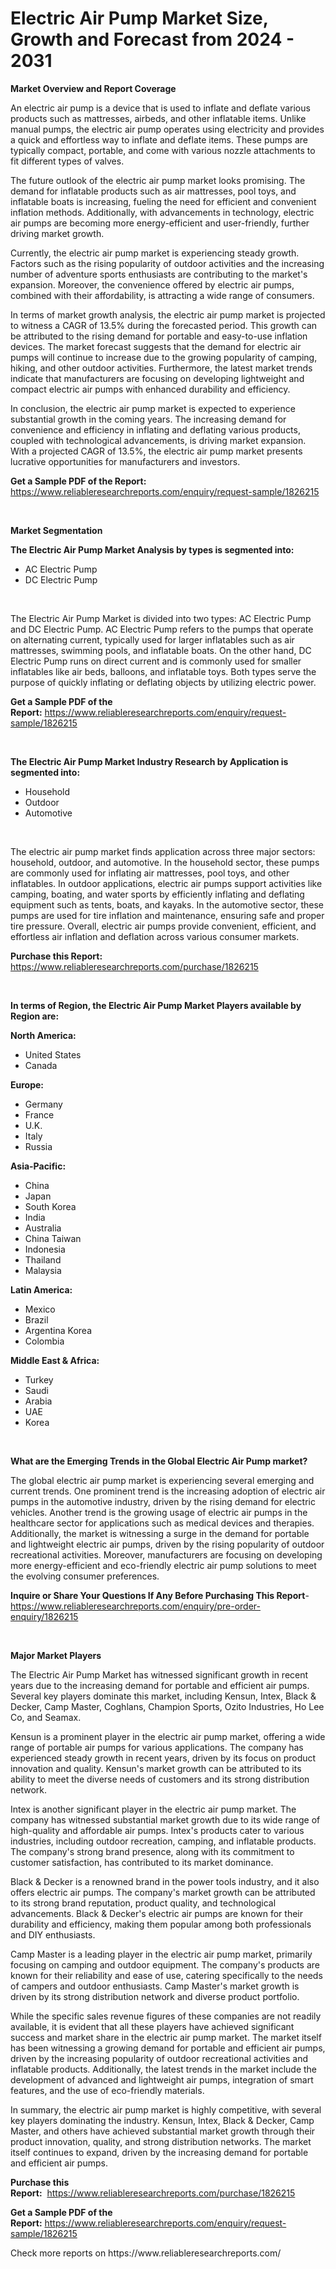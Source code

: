 <p><h1>Electric Air Pump Market Size, Growth and Forecast from 2024 - 2031</h1></p><p><strong>Market Overview and Report Coverage</strong></p>
<p><p>An electric air pump is a device that is used to inflate and deflate various products such as mattresses, airbeds, and other inflatable items. Unlike manual pumps, the electric air pump operates using electricity and provides a quick and effortless way to inflate and deflate items. These pumps are typically compact, portable, and come with various nozzle attachments to fit different types of valves.</p><p>The future outlook of the electric air pump market looks promising. The demand for inflatable products such as air mattresses, pool toys, and inflatable boats is increasing, fueling the need for efficient and convenient inflation methods. Additionally, with advancements in technology, electric air pumps are becoming more energy-efficient and user-friendly, further driving market growth.</p><p>Currently, the electric air pump market is experiencing steady growth. Factors such as the rising popularity of outdoor activities and the increasing number of adventure sports enthusiasts are contributing to the market's expansion. Moreover, the convenience offered by electric air pumps, combined with their affordability, is attracting a wide range of consumers.</p><p>In terms of market growth analysis, the electric air pump market is projected to witness a CAGR of 13.5% during the forecasted period. This growth can be attributed to the rising demand for portable and easy-to-use inflation devices. The market forecast suggests that the demand for electric air pumps will continue to increase due to the growing popularity of camping, hiking, and other outdoor activities. Furthermore, the latest market trends indicate that manufacturers are focusing on developing lightweight and compact electric air pumps with enhanced durability and efficiency.</p><p>In conclusion, the electric air pump market is expected to experience substantial growth in the coming years. The increasing demand for convenience and efficiency in inflating and deflating various products, coupled with technological advancements, is driving market expansion. With a projected CAGR of 13.5%, the electric air pump market presents lucrative opportunities for manufacturers and investors.</p></p>
<p><strong>Get a Sample PDF of the Report:</strong> <a href="https://www.reliableresearchreports.com/enquiry/request-sample/1826215">https://www.reliableresearchreports.com/enquiry/request-sample/1826215</a></p>
<p>&nbsp;</p>
<p><strong>Market Segmentation</strong></p>
<p><strong>The Electric Air Pump Market Analysis by types is segmented into:</strong></p>
<p><ul><li>AC Electric Pump</li><li>DC Electric Pump</li></ul></p>
<p>&nbsp;</p>
<p><p>The Electric Air Pump Market is divided into two types: AC Electric Pump and DC Electric Pump. AC Electric Pump refers to the pumps that operate on alternating current, typically used for larger inflatables such as air mattresses, swimming pools, and inflatable boats. On the other hand, DC Electric Pump runs on direct current and is commonly used for smaller inflatables like air beds, balloons, and inflatable toys. Both types serve the purpose of quickly inflating or deflating objects by utilizing electric power.</p></p>
<p><strong>Get a Sample PDF of the Report:</strong>&nbsp;<a href="https://www.reliableresearchreports.com/enquiry/request-sample/1826215">https://www.reliableresearchreports.com/enquiry/request-sample/1826215</a></p>
<p>&nbsp;</p>
<p><strong>The Electric Air Pump Market Industry Research by Application is segmented into:</strong></p>
<p><ul><li>Household</li><li>Outdoor</li><li>Automotive</li></ul></p>
<p>&nbsp;</p>
<p><p>The electric air pump market finds application across three major sectors: household, outdoor, and automotive. In the household sector, these pumps are commonly used for inflating air mattresses, pool toys, and other inflatables. In outdoor applications, electric air pumps support activities like camping, boating, and water sports by efficiently inflating and deflating equipment such as tents, boats, and kayaks. In the automotive sector, these pumps are used for tire inflation and maintenance, ensuring safe and proper tire pressure. Overall, electric air pumps provide convenient, efficient, and effortless air inflation and deflation across various consumer markets.</p></p>
<p><strong>Purchase this Report:</strong>&nbsp; <a href="https://www.reliableresearchreports.com/purchase/1826215">https://www.reliableresearchreports.com/purchase/1826215</a></p>
<p>&nbsp;</p>
<p><strong>In terms of Region, the Electric Air Pump Market Players available by Region are:</strong></p>
<p>
    <p> <strong> North America: </strong>
        <ul>
            <li>United States</li>
            <li>Canada</li>
        </ul>
        </p> 
    <p> <strong> Europe: </strong>
        <ul>
            <li>Germany</li>
            <li>France</li>
            <li>U.K.</li>
            <li>Italy</li>
            <li>Russia</li>
        </ul>
        </p> 
    <p> <strong> Asia-Pacific: </strong>
        <ul>
            <li>China</li>
            <li>Japan</li>
            <li>South Korea</li>
            <li>India</li>
            <li>Australia</li>
            <li>China Taiwan</li>
            <li>Indonesia</li>
            <li>Thailand</li>
            <li>Malaysia</li>
        </ul>
        </p> 
    <p> <strong> Latin America: </strong>
        <ul>
            <li>Mexico</li>
            <li>Brazil</li>
            <li>Argentina Korea</li>
            <li>Colombia</li>
        </ul>
        </p> 
    <p> <strong> Middle East & Africa: </strong>
        <ul>
            <li>Turkey</li>
            <li>Saudi</li>
            <li>Arabia</li>
            <li>UAE</li>
            <li>Korea</li>
        </ul>
    </p>
    </p>
<p>&nbsp;</p>
<p><strong>What are the Emerging Trends in the Global Electric Air Pump market?</strong></p>
<p><p>The global electric air pump market is experiencing several emerging and current trends. One prominent trend is the increasing adoption of electric air pumps in the automotive industry, driven by the rising demand for electric vehicles. Another trend is the growing usage of electric air pumps in the healthcare sector for applications such as medical devices and therapies. Additionally, the market is witnessing a surge in the demand for portable and lightweight electric air pumps, driven by the rising popularity of outdoor recreational activities. Moreover, manufacturers are focusing on developing more energy-efficient and eco-friendly electric air pump solutions to meet the evolving consumer preferences.</p></p>
<p><strong>Inquire or Share Your Questions If Any Before Purchasing This Report</strong>- <a href="https://www.reliableresearchreports.com/enquiry/pre-order-enquiry/1826215">https://www.reliableresearchreports.com/enquiry/pre-order-enquiry/1826215</a></p>
<p>&nbsp;</p>
<p><strong>Major Market Players</strong></p>
<p><p>The Electric Air Pump Market has witnessed significant growth in recent years due to the increasing demand for portable and efficient air pumps. Several key players dominate this market, including Kensun, Intex, Black & Decker, Camp Master, Coghlans, Champion Sports, Ozito Industries, Ho Lee Co, and Seamax.</p><p>Kensun is a prominent player in the electric air pump market, offering a wide range of portable air pumps for various applications. The company has experienced steady growth in recent years, driven by its focus on product innovation and quality. Kensun's market growth can be attributed to its ability to meet the diverse needs of customers and its strong distribution network.</p><p>Intex is another significant player in the electric air pump market. The company has witnessed substantial market growth due to its wide range of high-quality and affordable air pumps. Intex's products cater to various industries, including outdoor recreation, camping, and inflatable products. The company's strong brand presence, along with its commitment to customer satisfaction, has contributed to its market dominance.</p><p>Black & Decker is a renowned brand in the power tools industry, and it also offers electric air pumps. The company's market growth can be attributed to its strong brand reputation, product quality, and technological advancements. Black & Decker's electric air pumps are known for their durability and efficiency, making them popular among both professionals and DIY enthusiasts.</p><p>Camp Master is a leading player in the electric air pump market, primarily focusing on camping and outdoor equipment. The company's products are known for their reliability and ease of use, catering specifically to the needs of campers and outdoor enthusiasts. Camp Master's market growth is driven by its strong distribution network and diverse product portfolio.</p><p>While the specific sales revenue figures of these companies are not readily available, it is evident that all these players have achieved significant success and market share in the electric air pump market. The market itself has been witnessing a growing demand for portable and efficient air pumps, driven by the increasing popularity of outdoor recreational activities and inflatable products. Additionally, the latest trends in the market include the development of advanced and lightweight air pumps, integration of smart features, and the use of eco-friendly materials.</p><p>In summary, the electric air pump market is highly competitive, with several key players dominating the industry. Kensun, Intex, Black & Decker, Camp Master, and others have achieved substantial market growth through their product innovation, quality, and strong distribution networks. The market itself continues to expand, driven by the increasing demand for portable and efficient air pumps.</p></p>
<p><strong>Purchase this Report:</strong>&nbsp;&nbsp;<a href="https://www.reliableresearchreports.com/purchase/1826215">https://www.reliableresearchreports.com/purchase/1826215</a></p>
<p></p>
<p><strong>Get a Sample PDF of the Report:</strong>&nbsp;<a href="https://www.reliableresearchreports.com/enquiry/request-sample/1826215">https://www.reliableresearchreports.com/enquiry/request-sample/1826215</a></p>
<p>Check more reports on https://www.reliableresearchreports.com/</p>